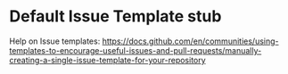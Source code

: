 # Default Issue Template stub

Help on Issue templates: https://docs.github.com/en/communities/using-templates-to-encourage-useful-issues-and-pull-requests/manually-creating-a-single-issue-template-for-your-repository

